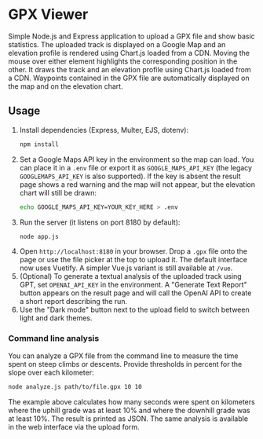 # GPX Viewer

Simple Node.js and Express application to upload a GPX file and show basic statistics.
The uploaded track is displayed on a Google Map and an elevation profile is rendered using Chart.js loaded from a CDN. Moving the mouse over either element highlights the corresponding position in the other.
It draws the track and an elevation profile using Chart.js loaded from a CDN.
Waypoints contained in the GPX file are automatically displayed on the map and on the elevation chart.

## Usage

1. Install dependencies (Express, Multer, EJS, dotenv):
   ```bash
   npm install
   ```
2. Set a Google Maps API key in the environment so the map can load. You can
   place it in a `.env` file or export it as `GOOGLE_MAPS_API_KEY` (the legacy
   `GOOGLEMAPS_API_KEY` is also supported). If the key is absent the result page
   shows a red warning and the map will not appear, but the elevation chart will
   still be drawn:
   ```bash
   echo GOOGLE_MAPS_API_KEY=YOUR_KEY_HERE > .env
   ```
3. Run the server (it listens on port 8180 by default):
   ```bash
   node app.js
   ```
4. Open `http://localhost:8180` in your browser. Drop a `.gpx` file onto the page
   or use the file picker at the top to upload it. The default interface now uses
   Vuetify. A simpler Vue.js variant is still available at `/vue`.
5. (Optional) To generate a textual analysis of the uploaded track using GPT,
   set `OPENAI_API_KEY` in the environment. A "Generate Text Report" button
   appears on the result page and will call the OpenAI API to create a short
   report describing the run.
6. Use the "Dark mode" button next to the upload field to switch between light
   and dark themes.

### Command line analysis

You can analyze a GPX file from the command line to measure the time spent on
steep climbs or descents. Provide thresholds in percent for the slope over each
kilometer:

```bash
node analyze.js path/to/file.gpx 10 10
```

The example above calculates how many seconds were spent on kilometers where the
uphill grade was at least 10% and where the downhill grade was at least 10%.
The result is printed as JSON. The same analysis is available in the web
interface via the upload form.
